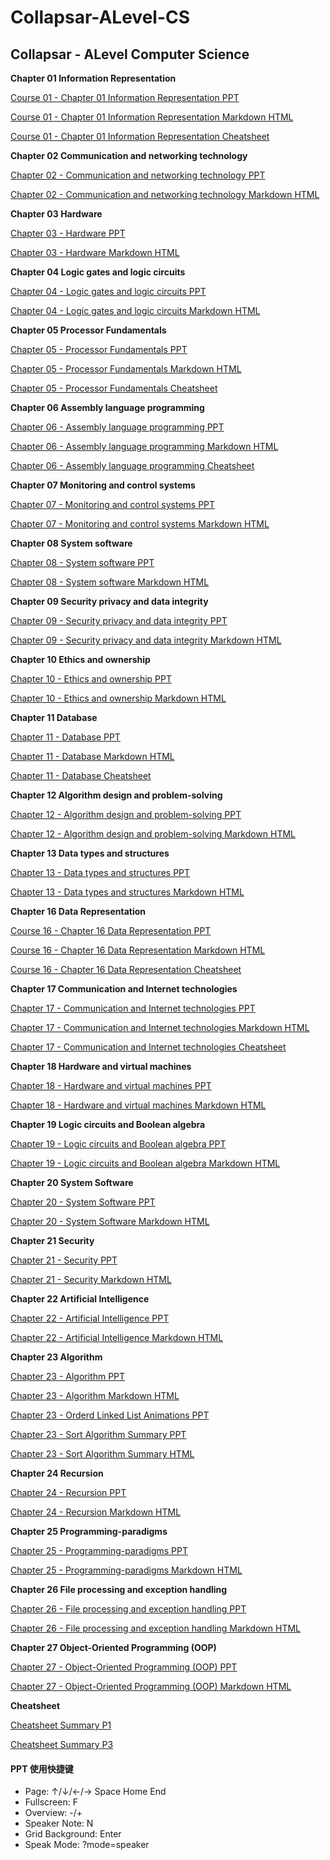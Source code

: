 # Collapsar-ALevel-CS

## Collapsar - ALevel Computer Science

**Chapter 01 Information Representation**

[Course 01 - Chapter 01 Information Representation PPT](http://ppt.yuketang.net/alevel/ALevel-CS-Chapter-01-Information-Representation/ALevel-CS-Chapter-01-Information-Representation.html)

[Course 01 - Chapter 01 Information Representation Markdown HTML](http://ppt.yuketang.net/alevel/ALevel-CS-Chapter-01-Information-Representation.html)

[Course 01 - Chapter 01 Information Representation Cheatsheet](http://ppt.yuketang.net/alevel/cheatsheet/ALevel-P1-cheatsheet-C1-information.drawio.pdf)

**Chapter 02 Communication and networking technology**

[Chapter 02 - Communication and networking technology PPT](http://ppt.yuketang.net/alevel/ALevel-CS-Chapter-02-Communication-and-networking-technologies/ALevel-CS-Chapter-02-Communication-and-networking-technologies.html)

[Chapter 02 - Communication and networking technology Markdown HTML](http://ppt.yuketang.net/alevel/ALevel-CS-Chapter-02-Communication-and-networking-technologies.html)

**Chapter 03 Hardware**

[Chapter 03 - Hardware PPT](http://ppt.yuketang.net/alevel/ALevel-CS-Chapter-03-Hardware/ALevel-CS-Chapter-03-Hardware.html)

[Chapter 03 - Hardware Markdown HTML](http://ppt.yuketang.net/alevel/ALevel-CS-Chapter-03-Hardware.html)

**Chapter 04 Logic gates and logic circuits**

[Chapter 04 - Logic gates and logic circuits PPT](http://ppt.yuketang.net/alevel/ALevel-CS-Chapter-04-Logic-gates-and-logic-circuits/ALevel-CS-Chapter-04-Logic-gates-and-logic-circuits.html)

[Chapter 04 - Logic gates and logic circuits Markdown HTML](http://ppt.yuketang.net/alevel/ALevel-CS-Chapter-04-Logic-gates-and-logic-circuits.html)

**Chapter 05 Processor Fundamentals**

[Chapter 05 - Processor Fundamentals PPT](http://ppt.yuketang.net/alevel/ALevel-CS-Chapter-05-Processor-Fundamentals/ALevel-CS-Chapter-05-Processor-Fundamentals.html)

[Chapter 05 - Processor Fundamentals Markdown HTML](http://ppt.yuketang.net/alevel/ALevel-CS-Chapter-05-Processor-Fundamentals.html)

[Chapter 05 - Processor Fundamentals Cheatsheet](http://ppt.yuketang.net/alevel/cheatsheet/ALevel-P1-cheatsheet-C5-Processor.drawio.pdf)

**Chapter 06 Assembly language programming**

[Chapter 06 - Assembly language programming PPT](http://ppt.yuketang.net/alevel/ALevel-CS-Chapter-06-Assembly-language-programming/ALevel-CS-Chapter-06-Assembly-language-programming.html)

[Chapter 06 - Assembly language programming Markdown HTML](http://ppt.yuketang.net/alevel/ALevel-CS-Chapter-06-Assembly-language-programming.html)

[Chapter 06 - Assembly language programming Cheatsheet](http://ppt.yuketang.net/alevel/cheatsheet/ALevel-P1-cheatsheet-C6-Assembly.drawio.pdf)

**Chapter 07 Monitoring and control systems**

[Chapter 07 - Monitoring and control systems PPT](http://ppt.yuketang.net/alevel/ALevel-CS-Chapter-07-Monitoring-and-control-systems/ALevel-CS-Chapter-07-Monitoring-and-control-systems.html)

[Chapter 07 - Monitoring and control systems Markdown HTML](http://ppt.yuketang.net/alevel/ALevel-CS-Chapter-07-Monitoring-and-control-systems.html)

**Chapter 08 System software**

[Chapter 08 - System software PPT](http://ppt.yuketang.net/alevel/ALevel-CS-Chapter-08-System-software/ALevel-CS-Chapter-08-System-software.html)

[Chapter 08 - System software Markdown HTML](http://ppt.yuketang.net/alevel/ALevel-CS-Chapter-08-System-software.html)

**Chapter 09 Security privacy and data integrity**

[Chapter 09 - Security privacy and data integrity PPT](http://ppt.yuketang.net/alevel/ALevel-CS-Chapter-09-Security-privacy-and-data-integrity.html)

[Chapter 09 - Security privacy and data integrity Markdown HTML](http://ppt.yuketang.net/alevel/ALevel-CS-Chapter-09-Security-privacy-and-data-integrity/ALevel-CS-Chapter-09-Security-privacy-and-data-integrity.html#slide=1)

**Chapter 10 Ethics and ownership**

[Chapter 10 - Ethics and ownership PPT](http://ppt.yuketang.net/alevel/ALevel-CS-Chapter-10-Ethics-and-ownership/ALevel-CS-Chapter-10-Ethics-and-ownership.html)

[Chapter 10 - Ethics and ownership Markdown HTML](http://ppt.yuketang.net/alevel/ALevel-CS-Chapter-10-Ethics-and-ownership.html)

**Chapter 11 Database**

[Chapter 11 - Database PPT](http://ppt.yuketang.net/alevel/ALevel-CS-Chapter-11-Database/ALevel-CS-Chapter-11-Database.html)

[Chapter 11 - Database Markdown HTML](http://ppt.yuketang.net/alevel/ALevel-CS-Chapter-11-Database.html)

[Chapter 11 - Database Cheatsheet](http://ppt.yuketang.net/alevel/cheatsheet/ALevel-P1-cheatsheet-C11-Database.drawio.pdf)

**Chapter 12 Algorithm design and problem-solving**

[Chapter 12 - Algorithm design and problem-solving PPT](http://ppt.yuketang.net/alevel/ALevel-CS-Chapter-12-Algorithm-design-and-problem-solving/ALevel-CS-Chapter-12-Algorithm-design-and-problem-solving.html)

[Chapter 12 - Algorithm design and problem-solving Markdown HTML](http://ppt.yuketang.net/alevel/ALevel-CS-Chapter-12-Algorithm-design-and-problem-solving.html)

**Chapter 13 Data types and structures**

[Chapter 13 - Data types and structures PPT](http://ppt.yuketang.net/alevel/ALevel-CS-Chapter-13-Data-types-and-structures/ALevel-CS-Chapter-13-Data-types-and-structures.html)

[Chapter 13 - Data types and structures Markdown HTML](http://ppt.yuketang.net/alevel/ALevel-CS-Chapter-13-Data-types-and-structures.html)

**Chapter 16 Data Representation**

[Course 16 - Chapter 16 Data Representation PPT](http://ppt.yuketang.net/alevel/ALevel-CS-Chapter-16-Data-Representation/ALevel-CS-Chapter-16-Data-Representation.html)

[Course 16 - Chapter 16 Data Representation Markdown HTML](http://ppt.yuketang.net/alevel/ALevel-CS-Chapter-16-Data-Representation.html)

[Course 16 - Chapter 16 Data Representation Cheatsheet](http://ppt.yuketang.net/alevel/cheatsheet/ALevel-P3-cheatsheet-C16-Data.drawio.pdf)

**Chapter 17 Communication and Internet technologies**

[Chapter 17 - Communication and Internet technologies PPT](http://ppt.yuketang.net/alevel/ALevel-CS-Chapter-17-Communication-and-Internet-technologies/ALevel-CS-Chapter-17-Communication-and-Internet-technologies.html)

[Chapter 17 - Communication and Internet technologies Markdown HTML](http://ppt.yuketang.net/alevel/ALevel-CS-Chapter-17-Communication-and-Internet-technologies.html)

[Chapter 17 - Communication and Internet technologies Cheatsheet](http://ppt.yuketang.net/alevel/cheatsheet/ALevel-P3-cheatsheet-C17-Netowrk.drawio.pdf)

**Chapter 18 Hardware and virtual machines**

[Chapter 18 - Hardware and virtual machines PPT](http://ppt.yuketang.net/alevel/ALevel-CS-Chapter-18-Hardware-and-virtual-machines/ALevel-CS-Chapter-18-Hardware-and-virtual-machines.html)

[Chapter 18 - Hardware and virtual machines Markdown HTML](http://ppt.yuketang.net/alevel/ALevel-CS-Chapter-18-Hardware-and-virtual-machines.html)

**Chapter 19 Logic circuits and Boolean algebra**

[Chapter 19 - Logic circuits and Boolean algebra PPT](http://ppt.yuketang.net/alevel/ALevel-CS-Chapter-19%E2%80%93Logic-circuits-and-Boolean-algebra/ALevel-CS-Chapter-19%E2%80%93Logic-circuits-and-Boolean-algebra.html)

[Chapter 19 - Logic circuits and Boolean algebra Markdown HTML](http://ppt.yuketang.net/alevel/ALevel-CS-Chapter-19%E2%80%93Logic-circuits-and-Boolean-algebra.html)

**Chapter 20 System Software**

[Chapter 20 - System Software PPT](http://ppt.yuketang.net/alevel/ALevel-CS-Chapter-20-System-Software/ALevel-CS-Chapter-20-System-Software.html)

[Chapter 20 - System Software Markdown HTML](http://ppt.yuketang.net/alevel/ALevel-CS-Chapter-20-System-Software.html)

**Chapter 21 Security**

[Chapter 21 - Security PPT](http://ppt.yuketang.net/alevel/ALevel-CS-Chapter-21-Security/ALevel-CS-Chapter-21-Security.html)

[Chapter 21 - Security Markdown HTML](http://ppt.yuketang.net/alevel/ALevel-CS-Chapter-21-Security.html)

**Chapter 22 Artificial Intelligence**

[Chapter 22 - Artificial Intelligence PPT](http://ppt.yuketang.net/alevel/ALevel-CS-Chapter-22-Artificial-Intelligence/ALevel-CS-Chapter-22-Artificial-Intelligence.html)

[Chapter 22 - Artificial Intelligence Markdown HTML](http://ppt.yuketang.net/alevel/ALevel-CS-Chapter-22-Artificial-Intelligence.html)

**Chapter 23 Algorithm**

[Chapter 23 - Algorithm PPT](http://ppt.yuketang.net/alevel/ALevel-CS-Chapter-23-Algorithms/ALevel-CS-Chapter-23-Algorithms.html)

[Chapter 23 - Algorithm Markdown HTML](http://ppt.yuketang.net/alevel/ALevel-CS-Chapter-23-Algorithms.html)

[Chapter 23 - Orderd Linked List Animations PPT](https://ppt.yuketang.net/alevel/ALevel-CS-Chapter-23-Algorithms/linked\_list\_orderd.pptx)

[Chapter 23 - Sort Algorithm Summary PPT](http://ppt.yuketang.net/alevel/ALevel-CS-Supplementary-01-Sort-Algorithms/ALevel-CS-Supplementary-01-Sort-Algorithms.html)

[Chapter 23 - Sort Algorithm Summary HTML](http://ppt.yuketang.net/alevel/ALevel-CS-Supplementary-01-Sort-Algorithms.html)

**Chapter 24 Recursion**

[Chapter 24 - Recursion PPT](http://ppt.yuketang.net/alevel/ALevel-CS-Chapter-24-Recursion/ALevel-CS-Chapter-24-Recursion.html)

[Chapter 24 - Recursion Markdown HTML](http://ppt.yuketang.net/alevel/ALevel-CS-Chapter-24-Recursion.html)

**Chapter 25 Programming-paradigms**

[Chapter 25 - Programming-paradigms PPT](http://ppt.yuketang.net/alevel/ALevel-CS-Chapter-25-Programming-paradigms/ALevel-CS-Chapter-25-Programming-paradigms.html)

[Chapter 25 - Programming-paradigms Markdown HTML](http://ppt.yuketang.net/alevel/ALevel-CS-Chapter-25-Programming-paradigms.html)

**Chapter 26 File processing and exception handling**

[Chapter 26 - File processing and exception handling PPT](http://ppt.yuketang.net/alevel/ALevel-CS-Chapter-26-File-processing-and-exception-handling/ALevel-CS-Chapter-26-File-processing-and-exception-handling.html)

[Chapter 26 - File processing and exception handling Markdown HTML](http://ppt.yuketang.net/alevel/ALevel-CS-Chapter-26-File-processing-and-exception-handling.html)

**Chapter 27 Object-Oriented Programming (OOP)**

[Chapter 27 - Object-Oriented Programming (OOP) PPT](http://ppt.yuketang.net/alevel/ALevel-CS-Chapter-27-Object-Oriented-Programming-OOP/ALevel-CS-Chapter-27-Object-Oriented-Programming-OOP.html)

[Chapter 27 - Object-Oriented Programming (OOP) Markdown HTML](http://ppt.yuketang.net/alevel/ALevel-CS-Chapter-27-Object-Oriented-Programming-OOP.html)

**Cheatsheet**

[Cheatsheet Summary P1](http://ppt.yuketang.net/alevel/cheatsheet/ALevel-P1-cheatsheet.drawio.pdf)

[Cheatsheet Summary P3](http://ppt.yuketang.net/alevel/cheatsheet/ALevel-P3-cheatsheet.drawio.pdf)

#### PPT 使用快捷键

* Page: ↑/↓/←/→ Space Home End
* Fullscreen: F
* Overview: -/+
* Speaker Note: N
* Grid Background: Enter
* Speak Mode: ?mode=speaker
